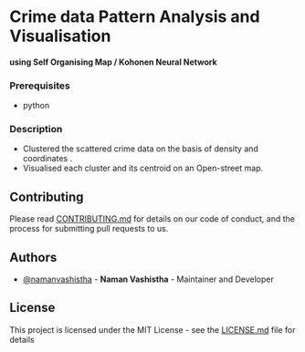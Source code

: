 
# Crime data Pattern Analysis and Visualisation

#### using Self Organising Map / Kohonen Neural Network

### Prerequisites
- python

### Description
- Clustered the scattered crime data on the basis of density and coordinates .
- Visualised each cluster and its centroid on an Open-street map.

## Contributing

Please read [CONTRIBUTING.md](https://github.com/namanvashistha/foodly/blob/master/CONTRIBUTING.md) for details on our code of conduct, and the process for submitting pull requests to us.

## Authors

- [@namanvashistha](https://github.com/namanvashistha) - **Naman Vashistha** - Maintainer and Developer

## License

This project is licensed under the MIT License - see the [LICENSE.md](https://github.com/namanvashistha/foodly/blob/master/LICENSE) file for details
 
